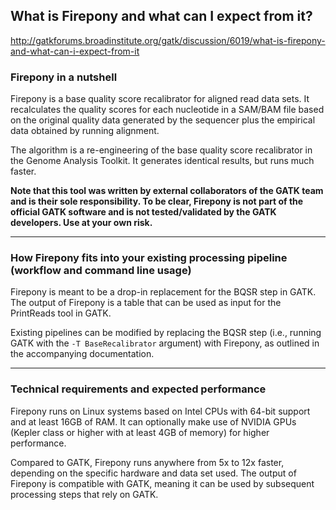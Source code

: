 ## What is Firepony and what can I expect from it?

http://gatkforums.broadinstitute.org/gatk/discussion/6019/what-is-firepony-and-what-can-i-expect-from-it

<h3>Firepony in a nutshell</h3>
<p>Firepony is a base quality score recalibrator for aligned read data sets. It recalculates the quality scores for each nucleotide in a SAM/BAM file based on the original quality data generated by the sequencer plus the empirical data obtained by running alignment.</p>
<p>The algorithm is a re-engineering of the base quality score recalibrator in the Genome Analysis Toolkit. It generates identical results, but runs much faster.</p>
<p><strong>Note that this tool was written by external collaborators of the GATK team and is their sole responsibility. To be clear, Firepony is not part of the official GATK software and is not tested/validated by the GATK developers. Use at your own risk.</strong></p>
<hr />
<h3>How Firepony fits into your existing processing pipeline (workflow and command line usage)</h3>
<p>Firepony is meant to be a drop-in replacement for the BQSR step in GATK. The output of Firepony is a table that can be used as input for the PrintReads tool in GATK.</p>
<p>Existing pipelines can be modified by replacing the BQSR step (i.e., running GATK with the <code>-T BaseRecalibrator</code> argument) with Firepony, as outlined in the accompanying documentation.</p>
<hr />
<h3>Technical requirements and expected performance</h3>
<p>Firepony runs on Linux systems based on Intel CPUs with 64-bit support and at least 16GB of RAM. It can optionally make use of NVIDIA GPUs (Kepler class or higher with at least 4GB of memory) for higher performance.</p>
<p>Compared to GATK, Firepony runs anywhere from 5x to 12x faster, depending on the specific hardware and data set used. The output of Firepony is compatible with GATK, meaning it can be used by subsequent processing steps that rely on GATK.</p>